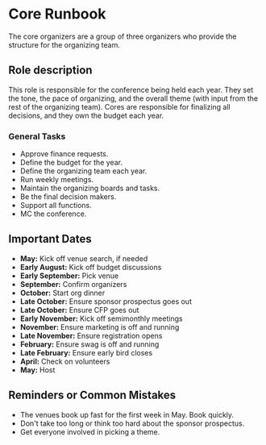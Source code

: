# Core Runbook

The core organizers are a group of three organizers who provide the structure for the organizing team.

## Role description

This role is responsible for the conference being held each year. They set the tone, the pace of organizing, and the overall theme (with input from the rest of the organizing team). Cores are responsible for finalizing all decisions, and they own the budget each year.

### General Tasks

* Approve finance requests.
* Define the budget for the year.
* Define the organizing team each year.
* Run weekly meetings.
* Maintain the organizing boards and tasks.
* Be the final decision makers.
* Support all functions.
* MC the conference.

## Important Dates

* **May:** Kick off venue search, if needed
* **Early August:** Kick off budget discussions
* **Early September:** Pick venue
* **September:** Confirm organizers
* **October:** Start org dinner
* **Late October:** Ensure sponsor prospectus goes out
* **Late October:** Ensure CFP goes out
* **Early November:** Kick off semimonthly meetings
* **November:** Ensure marketing is off and running
* **Late November:** Ensure registration opens
* **February:** Ensure swag is off and running
* **Late February:** Ensure early bird closes
* **April:** Check on volunteers
* **May:** Host

## Reminders or Common Mistakes

* The venues book up fast for the first week in May. Book quickly.
* Don't take too long or think too hard about the sponsor prospectus.
* Get everyone involved in picking a theme.
